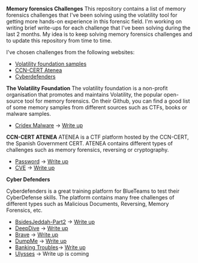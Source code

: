 
**Memory forensics Challenges** 
This repository contains a list of memory forensics challenges that I've been solving using the volatility tool for getting more hands-on experience in this forensic field.  I'm working on writing brief write-ups for each challenge that I've been solving during the last 2 months. My idea is to keep solving memory forensics challenges and to update this repository from time to time.

I've chosen challenges from the following websites:
* [Volatility foundation samples](https://github.com/volatilityfoundation/volatility/wiki/Memory-Samples)
* [CCN-CERT Atenea](https://atenea.ccn-cert.cni.es/)
* [Cyberdefenders](https://cyberdefenders.org/)

   
**The Volatility Foundation**
The volatility foundation is a non-profit organisation that promotes and maintains Volatility, the popular open-source tool for memory forensics. On their Github, you can find a good list of some memory samples from different sources such as CTFs, books or malware samples.

* [Cridex Malware](https://github.com/volatilityfoundation/volatility/wiki/Memory-Samples) -> [Write up](https://github.com/aleprada/memory-forensics-challenges/blob/main/Volatility%20Foundation%20samples/cridex.md)

**CCN-CERT ATENEA** 
ATENEA is a CTF platform hosted by the CCN-CERT, the Spanish Government CERT. ATENEA contains different types of challenges such as memory forensics, reversing or cryptography.

* [Password](https://atenea.ccn-cert.cni.es/challenges?category=retos-2019) -> [Write up](https://github.com/aleprada/memory-forensics-challenges/blob/main/ATENEA/password/password.md)
* [CVE](https://atenea.ccn-cert.cni.es/challenges?category=retos-2018#collapse22) -> [Write up](https://github.com/aleprada/memory-forensics-challenges/blob/main/ATENEA/CVE/cve.md)

**Cyber Defenders**

Cyberdefenders is a great training platform for BlueTeams to test their CyberDefense skills. The platform contains many free challenges of different types such as Malicious Documents, Reversing, Memory Forensics, etc.


* [BsidesJeddah-Part2](https://cyberdefenders.org/blueteam-ctf-challenges/82) -> [Write up](https://github.com/aleprada/memory-forensics-challenges/blob/main/Cyber%20Defenders/BsidesJeddah/bsidesjeddah.md)
* [DeepDive](https://cyberdefenders.org/blueteam-ctf-challenges/78) -> [Write up](https://github.com/aleprada/memory-forensics-challenges/blob/main/Cyber%20Defenders/DeepDive/deepdive.md)
* [Brave](https://cyberdefenders.org/blueteam-ctf-challenges/67) -> [Write up](https://github.com/aleprada/memory-forensics-challenges/blob/main/Cyber%20Defenders/Brave/brave.md)
* [DumpMe](https://cyberdefenders.org/blueteam-ctf-challenges/65) -> [Write up](https://github.com/aleprada/memory-forensics-challenges/blob/main/Cyber%20Defenders/DumpMe/dumpme.md)
* [Banking Troubles](https://cyberdefenders.org/blueteam-ctf-challenges/43)-> [Write up](https://github.com/aleprada/memory-forensics-challenges/blob/main/Cyber%20Defenders/BankingTroubles/bankingtroubles.md)
* [Ulysses](https://cyberdefenders.org/blueteam-ctf-challenges/41) -> Write up is coming